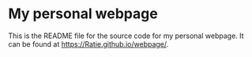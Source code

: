 # My personal webpage

This is the README file for the source code for my personal webpage. It can be found at <https://Ratie.github.io/webpage/>. 

